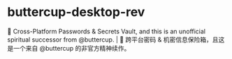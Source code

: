 # buttercup-desktop-rev
🔑 Cross-Platform Passwords &amp; Secrets Vault, and this is an unofficial spiritual successor from @buttercup. | 🔑 跨平台密码 &amp; 机密信息保险箱，且这是一个来自 @buttercup 的非官方精神续作。
